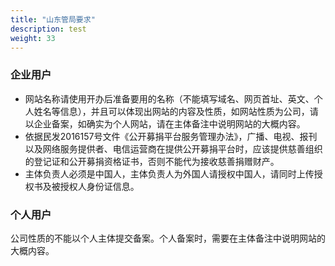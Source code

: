 ```yaml
---
title: "山东管局要求"
description: test
weight: 33
---
```




### **企业用户**

- 网站名称请使用开办后准备要用的名称（不能填写域名、网页首址、英文、个人姓名等信息），并且可以体现出网站的内容及性质，如网站性质为公司，请以企业备案，如确实为个人网站，请在主体备注中说明网站的大概内容。
- 依据民发2016157号文件《公开募捐平台服务管理办法》，广播、电视、报刊以及网络服务提供者、电信运营商在提供公开募捐平台时，应该提供慈善组织的登记证和公开募捐资格证书，否则不能代为接收慈善捐赠财产。
- 主体负责人必须是中国人，主体负责人为外国人请授权中国人，请同时上传授权书及被授权人身份证信息。  

### **个人用户**

公司性质的不能以个人主体提交备案。个人备案时，需要在主体备注中说明网站的大概内容。